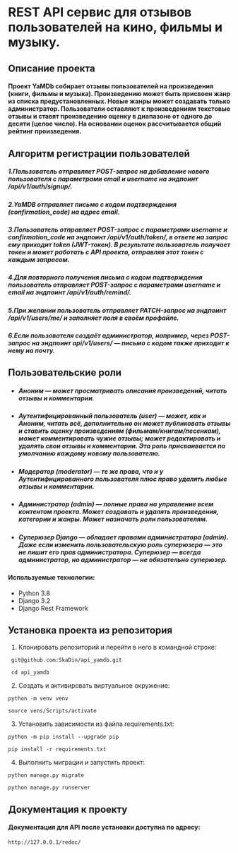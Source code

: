 # REST API сервис для отзывов пользователей на кино, фильмы и музыку.

## Описание проекта
#### Проект YaMDb собирает отзывы пользователей на произведения (книги, фильмы и музыка). Произведению может быть присвоен жанр из списка предустановленных. Новые жанры может создавать только администратор. Пользователи оставляют к произведениям текстовые отзывы и ставят произведению оценку в диапазоне от одного до десяти (целое число). На основании оценок рассчитывается общий рейтинг произведения.

## Алгоритм регистрации пользователей
##### 1.Пользователь отправляет POST-запрос на добавление нового пользователя с параметрами email и username на эндпоинт /api/v1/auth/signup/.
##### 2.YaMDB отправляет письмо с кодом подтверждения (confirmation_code) на адрес email.
##### 3.Пользователь отправляет POST-запрос с параметрами username и confirmation_code на эндпоинт /api/v1/auth/token/, в ответе на запрос ему приходит token (JWT-токен). В результате пользователь получает токен и может работать с API проекта, отправляя этот токен с каждым запросом.
##### 4.Для повторного получения письма с кодом подтверждения пользователь отправляет POST-запрос с параметрами username и email на эндпоинт /api/v1/auth/remind/.
##### 5.При желании пользователь отправляет PATCH-запрос на эндпоинт /api/v1/users/me/ и заполняет поля в своём профайле.
##### 6.Если пользователя создаёт администратор, например, через POST-запрос на эндпоинт api/v1/users/ — письмо с кодом также приходит к нему на почту.

## Пользовательские роли
* #####  Аноним — может просматривать описания произведений, читать отзывы и комментарии.
* ##### Аутентифицированный пользователь (user) — может, как и Аноним, читать всё, дополнительно он может публиковать отзывы и ставить оценку произведениям (фильмам/книгам/песенкам), может комментировать чужие отзывы; может редактировать и удалять свои отзывы и комментарии. Эта роль присваивается по умолчанию каждому новому пользователю.
* ##### Модератор (moderator) — те же права, что и у Аутентифицированного пользователя плюс право удалять любые отзывы и комментарии.
* ##### Администратор (admin) — полные права на управление всем контентом проекта. Может создавать и удалять произведения, категории и жанры. Может назначать роли пользователям.
* ##### Суперюзер Django — обладает правами администратора (admin). Даже если изменить пользовательскую роль суперюзера — это не лишит его прав администратора. Суперюзер — всегда администратор, но администратор — не обязательно суперюзер.
#### Используемые технологии:
* Python 3.8
* Django 3.2
* Django Rest Framework

## Установка проекта из репозитория
 1. Клонировать репозиторий и перейти в него в командной строке:
 
  ``` git@github.com:SkaDin/api_yamdb.git```
  
 ``` cd api_yamdb```

2. Cоздать и активировать виртуальное окружение:

```python -m venv venv```

```source vens/Scripts/activate```

3. Установить зависимости из файла requirements.txt:

```python -m pip install --upgrade pip```

```pip install -r requirements.txt```

4. Выполнить миграции и запустить проект:

```python manage.py migrate```

```python manage.py runserver```

## Документация к проекту
#### Документация для API после установки доступна по адресу:
```http://127.0.0.1/redoc/```

